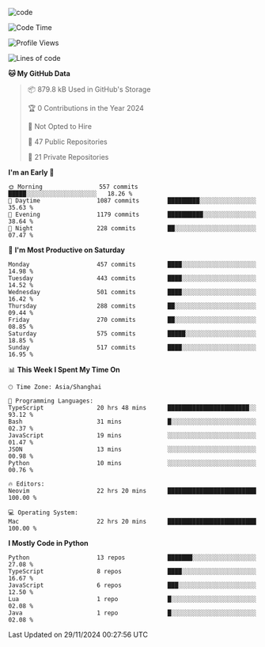 
<!--
**liuyaanng/liuyaanng** is a ✨ _special_ ✨ repository because its `README.md` (this file) appears on your GitHub profile.

Here are some ideas to get you started:

- 🔭 I’m currently working on ...
- 🌱 I’m currently learning ...
- 👯 I’m looking to collaborate on ...
- 🤔 I’m looking for help with ...
- 💬 Ask me about ...
- 📫 How to reach me: ...
- 😄 Pronouns: ...
- ⚡ Fun fact: ...
-->


![code](https://cdn.jsdelivr.net/gh/liuyaanng/liuyaanng@1.0/code.gif) 

<!--START_SECTION:waka-->
![Code Time](http://img.shields.io/badge/Code%20Time-1%2C083%20hrs%2025%20mins-blue)

![Profile Views](http://img.shields.io/badge/Profile%20Views-0-blue)

![Lines of code](https://img.shields.io/badge/From%20Hello%20World%20I%27ve%20Written-14.9%20million%20lines%20of%20code-blue)

**🐱 My GitHub Data** 

> 📦 879.8 kB Used in GitHub's Storage 
 > 
> 🏆 0 Contributions in the Year 2024
 > 
> 🚫 Not Opted to Hire
 > 
> 📜 47 Public Repositories 
 > 
> 🔑 21 Private Repositories 
 > 
**I'm an Early 🐤** 

```text
🌞 Morning                557 commits         █████░░░░░░░░░░░░░░░░░░░░   18.26 % 
🌆 Daytime                1087 commits        █████████░░░░░░░░░░░░░░░░   35.63 % 
🌃 Evening                1179 commits        ██████████░░░░░░░░░░░░░░░   38.64 % 
🌙 Night                  228 commits         ██░░░░░░░░░░░░░░░░░░░░░░░   07.47 % 
```
📅 **I'm Most Productive on Saturday** 

```text
Monday                   457 commits         ████░░░░░░░░░░░░░░░░░░░░░   14.98 % 
Tuesday                  443 commits         ████░░░░░░░░░░░░░░░░░░░░░   14.52 % 
Wednesday                501 commits         ████░░░░░░░░░░░░░░░░░░░░░   16.42 % 
Thursday                 288 commits         ██░░░░░░░░░░░░░░░░░░░░░░░   09.44 % 
Friday                   270 commits         ██░░░░░░░░░░░░░░░░░░░░░░░   08.85 % 
Saturday                 575 commits         █████░░░░░░░░░░░░░░░░░░░░   18.85 % 
Sunday                   517 commits         ████░░░░░░░░░░░░░░░░░░░░░   16.95 % 
```


📊 **This Week I Spent My Time On** 

```text
🕑︎ Time Zone: Asia/Shanghai

💬 Programming Languages: 
TypeScript               20 hrs 48 mins      ███████████████████████░░   93.12 % 
Bash                     31 mins             █░░░░░░░░░░░░░░░░░░░░░░░░   02.37 % 
JavaScript               19 mins             ░░░░░░░░░░░░░░░░░░░░░░░░░   01.47 % 
JSON                     13 mins             ░░░░░░░░░░░░░░░░░░░░░░░░░   00.98 % 
Python                   10 mins             ░░░░░░░░░░░░░░░░░░░░░░░░░   00.76 % 

🔥 Editors: 
Neovim                   22 hrs 20 mins      █████████████████████████   100.00 % 

💻 Operating System: 
Mac                      22 hrs 20 mins      █████████████████████████   100.00 % 
```

**I Mostly Code in Python** 

```text
Python                   13 repos            ███████░░░░░░░░░░░░░░░░░░   27.08 % 
TypeScript               8 repos             ████░░░░░░░░░░░░░░░░░░░░░   16.67 % 
JavaScript               6 repos             ███░░░░░░░░░░░░░░░░░░░░░░   12.50 % 
Lua                      1 repo              █░░░░░░░░░░░░░░░░░░░░░░░░   02.08 % 
Java                     1 repo              █░░░░░░░░░░░░░░░░░░░░░░░░   02.08 % 
```




 Last Updated on 29/11/2024 00:27:56 UTC
<!--END_SECTION:waka-->
